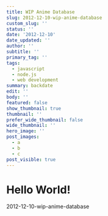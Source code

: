 ```yaml
---
title: WIP Anime Database
slug: 2012-12-10-wip-anime-database
custom_slug: ''
status: ''
date: '2012-12-10'
date_updated: ''
author: ''
subtitle: ''
primary_tag: ''
tags:
  - javascript
  - node.js
  - web development
summary: backdate
edit: ''
body: ''
featured: false
show_thumbnail: true
thumbnail: ''
prefer_wide_thumbnail: false
wide_thumbnail: ''
hero_image: ''
post_images:
  - a
  - b
  - c
post_visible: true
---
```

# Hello World!
2012-12-10-wip-anime-database
